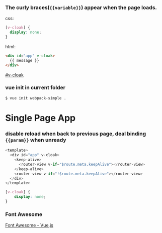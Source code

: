 ### The curly braces(`{{variable}}`) appear when the page loads.
css:
```css
[v-cloak] {
  display: none;
}
```

html:
```html
<div id="app" v-cloak>
  {{ message }}
</div>
```

[#v-cloak](https://cn.vuejs.org/v2/api/#v-cloak)

### vue init in current folder

`$ vue init webpack-simple .`


# Single Page App

### disable reload when back to previous page, deal binding `{{param}}` when unready

```js
<template>
  <div id="app" v-cloak>
    <keep-alive>
      <router-view v-if="$route.meta.keepAlive"></router-view>
    </keep-alive>
    <router-view v-if="!$route.meta.keepAlive"></router-view>
  </div>
</template>
```

```css
[v-cloak] {
    display: none;
}
```

### Font Awesome

[Font Awesome - Vue.js](https://fontawesome.com/how-to-use/on-the-web/using-with/vuejs)